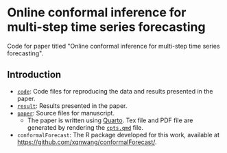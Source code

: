 # Online conformal inference for multi-step time series forecasting

Code for paper titled "Online conformal inference for multi-step time series forecasting".

## Introduction

- [`code`](code): Code files for reproducing the data and results presented in the paper.
- [`result`](result): Results presented in the paper.
- [`paper`](paper): Source files for manuscript.
  - The paper is written using [Quarto](https://quarto.org/). Tex file and PDF file are generated by rendering the [`cpts.qmd`](paper/cpts.qmd) file.
- `conformalForecast`: The R package developed for this work, available at https://github.com/xqnwang/conformalForecast/.